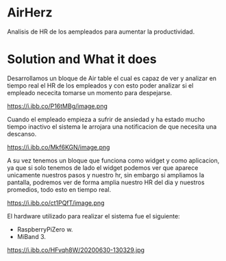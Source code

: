 # AirHerz

Analisis de HR de los aempleados para aumentar la productividad.


# Solution and What it does

Desarrollamos un bloque de Air table el cual es capaz de ver y analizar en tiempo real el HR de los empleados y con esto poder analizar si el empleado nececita tomarse un momento para despejarse.

https://i.ibb.co/P16tMBg/image.png

Cuando el empleado empieza a sufrir de ansiedad y ha estado mucho tiempo inactivo el sistema le arrojara una notificacion de que necesita una descanso.

https://i.ibb.co/Mkf6KGN/image.png

A su vez tenemos un bloque que funciona como widget y como aplicacion, ya que si solo tenemos de lado el widget podemos ver que aparece unicamente nuestros pasos y nuestro hr, sin embargo si ampliamos la pantalla, podremos ver de forma amplia nuestro HR del dia y nuestros promedios, todo esto en tiempo real.

https://i.ibb.co/ct1PQfT/image.png

El hardware utilizado para realizar el sistema fue el siguiente:

- RaspberryPiZero w.
- MiBand 3.

https://i.ibb.co/HFvqh8W/20200630-130329.jpg




